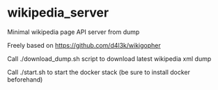 # wikipedia_server
Minimal wikipedia page API server from dump

Freely based on https://github.com/d4l3k/wikigopher

Call ./download_dump.sh script to download latest wikipedia xml dump

Call ./start.sh to start the docker stack (be sure to install docker beforehand)
